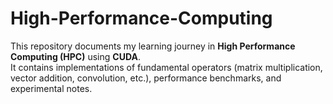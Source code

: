 # High-Performance-Computing
This repository documents my learning journey in **High Performance Computing (HPC)** using **CUDA**.  
It contains implementations of fundamental operators (matrix multiplication, vector addition, convolution, etc.), performance benchmarks, and experimental notes.
